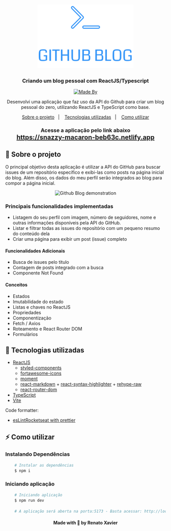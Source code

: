 <h1 align="center">
<img alig src="./src/assets/logo.svg" width=300 alt="Github Blog">
</h1>

<h3 align="center">
  Criando um blog pessoal com ReactJS/Typescript
</h3>

<p align="center">
  <a href="https://www.linkedin.com/in/rnatu/">
    <img alt="Made By" src="https://img.shields.io/static/v1?label=Made%20By&message=Renato%20Xavier&color=3667B3&style=for-the-badge">
  </a>
</p>

<p align="center">
Desenvolvi uma aplicação que faz uso da API do Github para criar um blog pessoal do zero, utilizando ReactJS e TypeScript como base.
</p>

<p align="center">
  <a href="#-sobre-o-projeto">Sobre o projeto</a>&nbsp;&nbsp;&nbsp;|&nbsp;&nbsp;&nbsp;
  <a href="#-tecnologias-utilizadas">Tecnologias utilizadas</a>&nbsp;&nbsp;&nbsp;|&nbsp;&nbsp;&nbsp;
  <a href="#-Como-utilizar">Como utilizar</a>
</p>

<h3 align="center">
  Acesse a aplicação pelo link abaixo<br />
   <a href="https://snazzy-macaron-beb63c.netlify.app" style="font-size: 1.25rem;">
    https://snazzy-macaron-beb63c.netlify.app
  </a>
</h3>

## 📜 Sobre o projeto

O principal objetivo desta aplicação é utilizar a API do GitHub para buscar issues de um repositório específico e exibi-las como posts na página inicial do blog. Além disso, os dados do meu perfil serão integrados ao blog para compor a página inicial.

<p align="center">
  <img alig src="./public/demonstration.png" width=450 alt="Github Blog demonstration">
</p>

### Principais funcionalidades implementadas

- Listagem do seu perfil com imagem, número de seguidores, nome e outras informações disponíveis pela API do GitHub.
- Listar e filtrar todas as issues do repositório com um pequeno resumo do conteúdo dela
- Criar uma página para exibir um post (issue) completo

#### Funcionalidades Adicionais

- Busca de issues pelo titulo
- Contagem de posts integrado com a busca
- Componente Not Found

#### Conceitos

- Estados
- Imutabilidade do estado
- Listas e chaves no ReactJS
- Propriedades
- Componentização
- Fetch / Axios
- Roteamento e React Router DOM
- Formulários

## 🚀 Tecnologias utilizadas

- [ReactJS](https://pt-br.reactjs.org/)
  - [styled-components](https://styled-components.com/)
  - [fortawesome-icons](https://fontawesome.com/icons)
  - [moment](https://momentjs.com/)
  - [react-markdown](https://github.com/remarkjs/react-markdown) + [react-syntax-highlighter](https://github.com/react-syntax-highlighter/react-syntax-highlighter) + [rehype-raw](https://github.com/rehypejs/rehype-raw)
  - [react-router-dom](https://reactrouter.com/en/main)
- [TypeScript](https://www.typescriptlang.org/)
- [Vite](https://vitejs.dev/)

Code formatter:

- [esLintRocketseat with prettier](https://github.com/Rocketseat/eslint-config-rocketseat)

## ⚡ Como utilizar

### Instalando Dependências

```bash
    # Instalar as dependências
    $ npm i
```

### Iniciando aplicação

```bash
    # Iniciando aplicação
    $ npm run dev

    # A aplicação será aberta na porta:5173 - Basta acessar: http://localhost:5173/
```

<h4 align="center">
    Made with 💜 by Renato Xavier
</h4>
